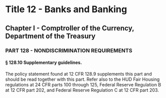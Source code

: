 
# Title 12 - Banks and Banking
## Chapter I - Comptroller of the Currency, Department of the Treasury
### PART 128 - NONDISCRIMINATION REQUIREMENTS
#### § 128.10 Supplementary guidelines.

The policy statement found at 12 CFR 128.9 supplements this part and should be read together with this part. Refer also to the HUD Fair Housing regulations at 24 CFR parts 100 through 125, Federal Reserve Regulation B at 12 CFR part 202, and Federal Reserve Regulation C at 12 CFR part 203.
